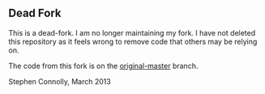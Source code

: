 Dead Fork
---------

This is a dead-fork. I am no longer maintaining my fork. I have not deleted this repository as it feels wrong
to remove code that others may be relying on.

The code from this fork is on the [original-master](https://github.com/stephenc/scale7-pelops/tree/original-master) branch.

Stephen Connolly, March 2013
